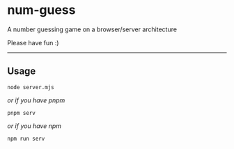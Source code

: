 #	num-guess
A number guessing game on a browser/server architecture

Please have fun :)

*****
##	Usage
```shell
node server.mjs
```

*or if you have pnpm*
```shell
pnpm serv
```

*or if you have npm*
```shell
npm run serv
```

